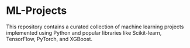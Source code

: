 # ML-Projects
This repository contains a curated collection of machine learning projects implemented using Python and popular libraries like Scikit-learn, TensorFlow, PyTorch, and XGBoost.
